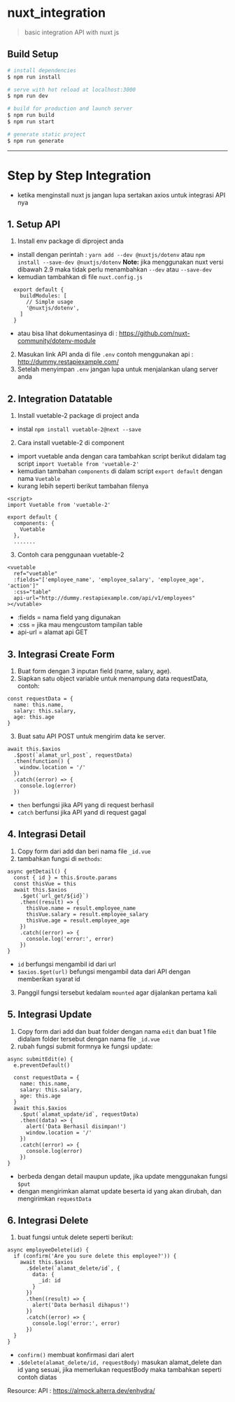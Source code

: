# nuxt_integration

> basic integration API with nuxt js

## Build Setup

``` bash
# install dependencies
$ npm run install

# serve with hot reload at localhost:3000
$ npm run dev

# build for production and launch server
$ npm run build
$ npm run start

# generate static project
$ npm run generate
```

------------------------------------------------------------

# Step by Step Integration 
- ketika menginstall nuxt js jangan lupa sertakan axios untuk integrasi API nya

## 1. Setup API
1. Install env package di diproject anda
- install dengan perintah : `yarn add --dev @nuxtjs/dotenv` atau `npm install --save-dev @nuxtjs/dotenv`
  **Note:** jika menggunakan nuxt versi dibawah 2.9 maka tidak perlu menambahkan `--dev` atau `--save-dev`
- kemudian tambahkan di file `nuxt.config.js`
```
  export default {
    buildModules: [
      // Simple usage
      '@nuxtjs/dotenv',
    ]
  }
```
- atau bisa lihat dokumentasinya di : https://github.com/nuxt-community/dotenv-module
2. Masukan link API anda di file `.env` contoh menggunakan api : http://dummy.restapiexample.com/
3. Setelah menyimpan `.env` jangan lupa untuk menjalankan ulang server anda

## 2. Integration Datatable
1. Install vuetable-2 package di project anda
- instal `npm install vuetable-2@next --save`
2. Cara install vuetable-2 di component
- import vuetable anda dengan cara tambahkan script berikut didalam tag script `import Vuetable from 'vuetable-2'`
- kemudian tambahan `components` di dalam script `export default` dengan nama `Vuetable`
- kurang lebih seperti berikut tambahan filenya
```
<script>
import Vuetable from 'vuetable-2'

export default {
  components: {
    Vuetable
  },
  .......
```
3. Contoh cara penggunaan vuetable-2
```
<vuetable
  ref="vuetable"
  :fields="['employee_name', 'employee_salary', 'employee_age', 'action']"
  :css="table"
  api-url="http://dummy.restapiexample.com/api/v1/employees"
></vutable>
```
- :fields = nama field yang digunakan
- :css    = jika mau mengcustom tampilan table
- api-url = alamat api GET

## 3. Integrasi Create Form
1. Buat form dengan 3 inputan field (name, salary, age).
2. Siapkan satu object variable untuk menampung data requestData, contoh:
```
const requestData = {
  name: this.name,
  salary: this.salary,
  age: this.age
}
```
3. Buat satu API POST untuk mengirim data ke server.
```
await this.$axios
  .$post(`alamat_url_post`, requestData)
  .then(function() {
    window.location = '/'
  })
  .catch((error) => {
    console.log(error)
  })
```
- `then` berfungsi jika API yang di request berhasil
- `catch` berfunsi jika API yand di request gagal

## 4. Integrasi Detail
1. Copy form dari add dan beri nama file `_id.vue`
2. tambahkan fungsi di `methods`:
```
async getDetail() {
  const { id } = this.$route.params
  const thisVue = this
  await this.$axios
    .$get(`url_get/${id}`)
    .then((result) => {
      thisVue.name = result.employee_name
      thisVue.salary = result.employee_salary
      thisVue.age = result.employee_age
    })
    .catch((error) => {
      console.log('error:', error)
    })
}
```
- `id` berfungsi mengambil id dari url
- `$axios.$get(url)` befungsi mengambil data dari API dengan memberikan syarat id
3. Panggil fungsi tersebut kedalam `mounted` agar dijalankan pertama kali

## 5. Integrasi Update
1. Copy form dari add dan buat folder dengan nama `edit` dan buat 1 file didalam folder tersebut dengan nama file `_id.vue`
2. rubah fungsi submit formnya ke fungsi update:
```
async submitEdit(e) {
  e.preventDefault()

  const requestData = {
    name: this.name,
    salary: this.salary,
    age: this.age
  }
  await this.$axios
    .$put(`alamat_update/id`, requestData)
    .then((data) => {
      alert('Data Berhasil disimpan!')
      window.location = '/'
    })
    .catch((error) => {
      console.log(error)
    })
}
```
- berbeda dengan detail maupun update, jika update menggunakan fungsi `$put`
- dengan mengirimkan alamat update beserta id yang akan dirubah, dan mengirimkan `requestData`

## 6. Integrasi Delete
1. buat fungsi untuk delete seperti berikut:
```
async employeeDelete(id) {
  if (confirm('Are you sure delete this employee?')) {
    await this.$axios
      .$delete(`alamat_delete/id`, {
        data: {
          _id: id
        }
      })
      .then((result) => {
        alert('Data berhasil dihapus!')
      })
      .catch((error) => {
        console.log('error:', error)
      })
  }
}
```
- `confirm()` membuat konfirmasi dari alert
- `.$delete(alamat_delete/id, requestBody)` masukan alamat_delete dan id yang sesuai, jika memerlukan requestBody maka tambahkan seperti contoh diatas 

Resource:
API : https://almock.alterra.dev/enhydra/
